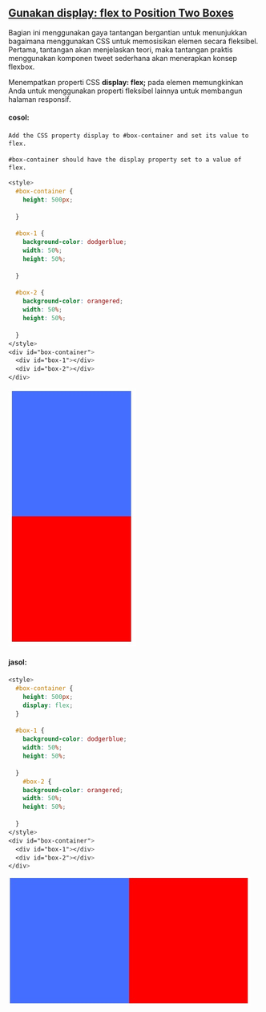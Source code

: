 ## [Gunakan display: flex to Position Two Boxes](https://learn.freecodecamp.org/responsive-web-design/css-flexbox/use-display-flex-to-position-two-boxes)

Bagian ini menggunakan gaya tantangan bergantian untuk menunjukkan bagaimana menggunakan CSS untuk memosisikan elemen secara fleksibel. Pertama, tantangan akan menjelaskan teori, maka tantangan praktis menggunakan komponen tweet sederhana akan menerapkan konsep flexbox.

Menempatkan properti CSS **display: flex;** pada elemen memungkinkan Anda untuk menggunakan properti fleksibel lainnya untuk membangun halaman responsif.

#### cosol:

```
Add the CSS property display to #box-container and set its value to flex.

#box-container should have the display property set to a value of flex.
```

```css
<style>
  #box-container {
    height: 500px;

  }

  #box-1 {
    background-color: dodgerblue;
    width: 50%;
    height: 50%;

  }

  #box-2 {
    background-color: orangered;
    width: 50%;
    height: 50%;

  }
</style>
<div id="box-container">
  <div id="box-1"></div>
  <div id="box-2"></div>
</div>
```

![](/assets/yp.jpg)

#### jasol:

```css
<style>
  #box-container {
    height: 500px;
    display: flex;
  }

  #box-1 {
    background-color: dodgerblue;
    width: 50%;
    height: 50%;

  }
    #box-2 {
    background-color: orangered;
    width: 50%;
    height: 50%;

  }
</style>
<div id="box-container">
  <div id="box-1"></div>
  <div id="box-2"></div>
</div>
```

![](/assets/yp1.jpg)

